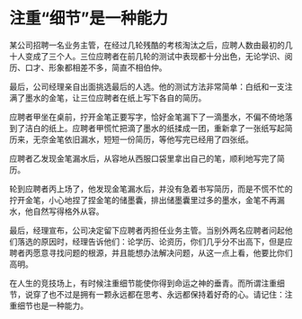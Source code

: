# 注重“细节”是一种能力
某公司招聘一名业务主管，在经过几轮残酷的考核淘汰之后，应聘人数由最初的几十人变成了三个人。三位应聘者在前几轮的测试中表现都十分出色，无论学识、阅历、口才、形象都相差不多，简直不相伯仲。 

最后，公司经理亲自出面挑选最后的人选。他的测试方法非常简单：白纸和一支注满了墨水的金笔，让三位应聘者在纸上写下各自的简历。 

应聘者甲坐在桌前，拧开金笔正要写字，恰好金笔漏下了一滴墨水，不偏不倚地落到了洁白的纸上。应聘者甲慌忙把滴了墨水的纸揉成一团，重新拿了一张纸写起简历来，无奈金笔依旧漏水，短短一份简历，等他写完已经用了四张纸。 

应聘者乙发现金笔漏水后，从容地从西服口袋里拿出自己的笔，顺利地写完了简历。 

轮到应聘者丙上场了，他发现金笔漏水后，并没有急着书写简历，而是不慌不忙的拧开金笔，小心地捏了捏金笔的储墨囊，排出储墨囊里过多的墨水，金笔不再漏水，他自然写得格外从容。 

最后，经理宣布，公司决定留下应聘者丙担任业务主管。当别外两名应聘者问起他们落选的原因时，经理告诉他们：论学历、论资历，你们几乎分不出高下，但是应聘者丙愿意寻找问题的根源，并且能想办法解决问题，从这一点上看，他要比你们高明。 

在人生的竞技场上，有时候注重细节能使你得到命运之神的垂青。而所谓注重细节，说穿了也不过是拥有一颗永远都在思考、永远都保持着好奇的心。请记住：注重细节也是一种能力。
 